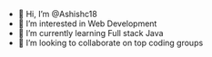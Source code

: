 - 👋 Hi, I’m @Ashishc18
- 👀 I’m interested in Web Development 
- 🌱 I’m currently learning Full stack Java
- 💞️ I’m looking to collaborate on top coding groups 
  

<!---
Ashishc18/Ashishc18 is a ✨ special ✨ repository because its `README.md` (this file) appears on your GitHub profile.
You can click the Preview link to take a look at your changes.
--->
